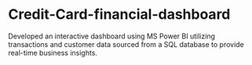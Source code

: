 # Credit-Card-financial-dashboard
Developed an interactive dashboard using MS Power BI utilizing transactions and customer data sourced from a SQL database to provide real-time business insights.
